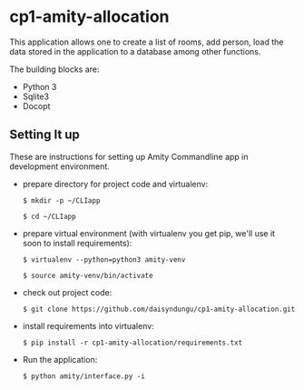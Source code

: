 # cp1-amity-allocation
This application allows one to create a list of rooms, add person, load the data stored in the application to a database among other functions.

The building blocks are:
  * Python 3
  * Sqlite3
  * Docopt

## Setting It up
These are instructions for setting up Amity Commandline app in development environment.

* prepare directory for project code and virtualenv:

      $ mkdir -p ~/CLIapp

      $ cd ~/CLIapp
* prepare virtual environment (with virtualenv you get pip, we'll use it soon to install requirements):

      $ virtualenv --python=python3 amity-venv

      $ source amity-venv/bin/activate
* check out project code:

      $ git clone https://github.com/daisyndungu/cp1-amity-allocation.git

* install requirements into virtualenv:

      $ pip install -r cp1-amity-allocation/requirements.txt
      
 * Run the application:
 
       $ python amity/interface.py -i
